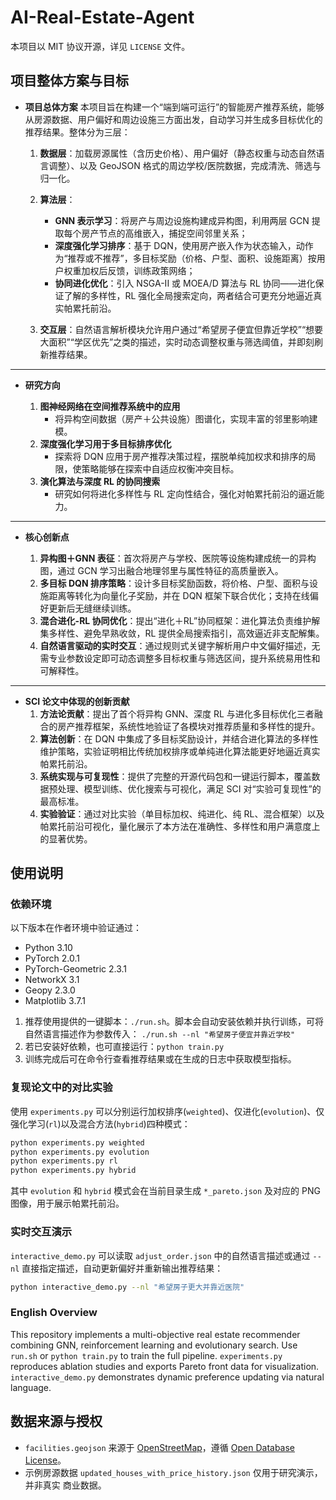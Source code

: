 # AI-Real-Estate-Agent

本项目以 MIT 协议开源，详见 `LICENSE` 文件。

## 项目整体方案与目标

* **项目总体方案**
  本项目旨在构建一个“端到端可运行”的智能房产推荐系统，能够从房源数据、用户偏好和周边设施三方面出发，自动学习并生成多目标优化的推荐结果。整体分为三层：

  1. **数据层**：加载房源属性（含历史价格）、用户偏好（静态权重与动态自然语言调整）、以及 GeoJSON 格式的周边学校/医院数据，完成清洗、筛选与归一化。
  2. **算法层**：

     * **GNN 表示学习**：将房产与周边设施构建成异构图，利用两层 GCN 提取每个房产节点的高维嵌入，捕捉空间邻里关系；
     * **深度强化学习排序**：基于 DQN，使用房产嵌入作为状态输入，动作为“推荐或不推荐”，多目标奖励（价格、户型、面积、设施距离）按用户权重加权后反馈，训练政策网络；
     * **协同进化优化**：引入 NSGA-II 或 MOEA/D 算法与 RL 协同——进化保证了解的多样性，RL 强化全局搜索定向，两者结合可更充分地逼近真实帕累托前沿。
  3. **交互层**：自然语言解析模块允许用户通过“希望房子便宜但靠近学校”“想要大面积”“学区优先”之类的描述，实时动态调整权重与筛选阈值，并即刻刷新推荐结果。

---

* **研究方向**

  1. **图神经网络在空间推荐系统中的应用**
     * 将异构空间数据（房产＋公共设施）图谱化，实现丰富的邻里影响建模。
  2. **深度强化学习用于多目标排序优化**
     * 探索将 DQN 应用于房产推荐决策过程，摆脱单纯加权求和排序的局限，使策略能够在探索中自适应权衡冲突目标。
  3. **演化算法与深度 RL 的协同搜索**
     * 研究如何将进化多样性与 RL 定向性结合，强化对帕累托前沿的逼近能力。

---

* **核心创新点**

  1. **异构图＋GNN 表征**：首次将房产与学校、医院等设施构建成统一的异构图，通过 GCN 学习出融合地理邻里与属性特征的高质量嵌入。
  2. **多目标 DQN 排序策略**：设计多目标奖励函数，将价格、户型、面积与设施距离等转化为向量化子奖励，并在 DQN 框架下联合优化；支持在线偏好更新后无缝继续训练。
  3. **混合进化-RL 协同优化**：提出“进化＋RL”协同框架：进化算法负责维护解集多样性、避免早熟收敛，RL 提供全局搜索指引，高效逼近非支配解集。
  4. **自然语言驱动的实时交互**：通过规则式关键字解析用户中文偏好描述，无需专业参数设定即可动态调整多目标权重与筛选区间，提升系统易用性和可解释性。

---

* **SCI 论文中体现的创新贡献**
  1. **方法论贡献**：提出了首个将异构 GNN、深度 RL 与进化多目标优化三者融合的房产推荐框架，系统性地验证了各模块对推荐质量和多样性的提升。
  2. **算法创新**：在 DQN 中集成了多目标奖励设计，并结合进化算法的多样性维护策略，实验证明相比传统加权排序或单纯进化算法能更好地逼近真实帕累托前沿。
  3. **系统实现与可复现性**：提供了完整的开源代码包和一键运行脚本，覆盖数据预处理、模型训练、优化搜索与可视化，满足 SCI 对“实验可复现性”的最高标准。
  4. **实验验证**：通过对比实验（单目标加权、纯进化、纯 RL、混合框架）以及帕累托前沿可视化，量化展示了本方法在准确性、多样性和用户满意度上的显著优势。

## 使用说明

### 依赖环境

以下版本在作者环境中验证通过：

- Python 3.10
- PyTorch 2.0.1
- PyTorch-Geometric 2.3.1
- NetworkX 3.1
- Geopy 2.3.0
- Matplotlib 3.7.1

1. 推荐使用提供的一键脚本：`./run.sh`。脚本会自动安装依赖并执行训练，可将自然语言描述作为参数传入：
   `./run.sh --nl "希望房子便宜并靠近学校"`
2. 若已安装好依赖，也可直接运行：`python train.py`
3. 训练完成后可在命令行查看推荐结果或在生成的日志中获取模型指标。

### 复现论文中的对比实验

使用 `experiments.py` 可以分别运行加权排序(`weighted`)、仅进化(`evolution`)、仅强化学习(`rl`)以及混合方法(`hybrid`)四种模式：

```bash
python experiments.py weighted
python experiments.py evolution
python experiments.py rl
python experiments.py hybrid
```
其中 `evolution` 和 `hybrid` 模式会在当前目录生成 `*_pareto.json` 及对应的 PNG 图像，用于展示帕累托前沿。

### 实时交互演示

`interactive_demo.py` 可以读取 `adjust_order.json` 中的自然语言描述或通过 `--nl` 直接指定描述，自动更新偏好并重新输出推荐结果：

```bash
python interactive_demo.py --nl "希望房子更大并靠近医院"
```

### English Overview

This repository implements a multi-objective real estate recommender combining GNN, reinforcement learning and evolutionary search. Use `run.sh` or `python train.py` to train the full pipeline. `experiments.py` reproduces ablation studies and exports Pareto front data for visualization. `interactive_demo.py` demonstrates dynamic preference updating via natural language.

## 数据来源与授权

- `facilities.geojson` 来源于 [OpenStreetMap](https://www.openstreetmap.org/)，遵循
  [Open Database License](https://opendatacommons.org/licenses/odbl/)。
- 示例房源数据 `updated_houses_with_price_history.json` 仅用于研究演示，并非真实
  商业数据。

